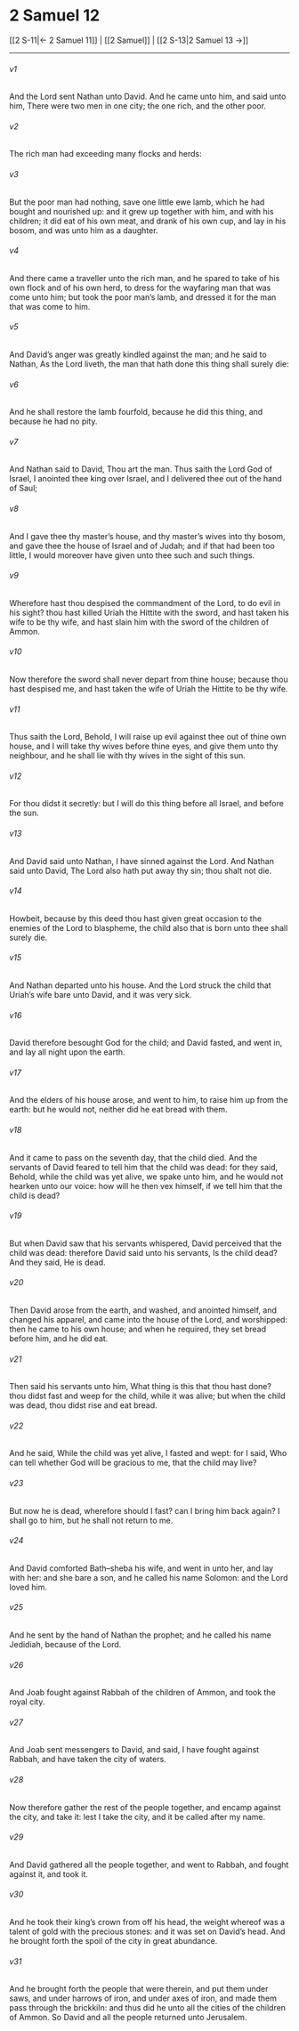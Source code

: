 # 2 Samuel 12

[[2 S-11|← 2 Samuel 11]] | [[2 Samuel]] | [[2 S-13|2 Samuel 13 →]]
***

###### v1
And the Lord sent Nathan unto David. And he came unto him, and said unto him, There were two men in one city; the one rich, and the other poor.
###### v2
The rich man had exceeding many flocks and herds:
###### v3
But the poor man had nothing, save one little ewe lamb, which he had bought and nourished up: and it grew up together with him, and with his children; it did eat of his own meat, and drank of his own cup, and lay in his bosom, and was unto him as a daughter.
###### v4
And there came a traveller unto the rich man, and he spared to take of his own flock and of his own herd, to dress for the wayfaring man that was come unto him; but took the poor man’s lamb, and dressed it for the man that was come to him.
###### v5
And David’s anger was greatly kindled against the man; and he said to Nathan, As the Lord liveth, the man that hath done this thing shall surely die:
###### v6
And he shall restore the lamb fourfold, because he did this thing, and because he had no pity.
###### v7
And Nathan said to David, Thou art the man. Thus saith the Lord God of Israel, I anointed thee king over Israel, and I delivered thee out of the hand of Saul;
###### v8
And I gave thee thy master’s house, and thy master’s wives into thy bosom, and gave thee the house of Israel and of Judah; and if that had been too little, I would moreover have given unto thee such and such things.
###### v9
Wherefore hast thou despised the commandment of the Lord, to do evil in his sight? thou hast killed Uriah the Hittite with the sword, and hast taken his wife to be thy wife, and hast slain him with the sword of the children of Ammon.
###### v10
Now therefore the sword shall never depart from thine house; because thou hast despised me, and hast taken the wife of Uriah the Hittite to be thy wife.
###### v11
Thus saith the Lord, Behold, I will raise up evil against thee out of thine own house, and I will take thy wives before thine eyes, and give them unto thy neighbour, and he shall lie with thy wives in the sight of this sun.
###### v12
For thou didst it secretly: but I will do this thing before all Israel, and before the sun.
###### v13
And David said unto Nathan, I have sinned against the Lord. And Nathan said unto David, The Lord also hath put away thy sin; thou shalt not die.
###### v14
Howbeit, because by this deed thou hast given great occasion to the enemies of the Lord to blaspheme, the child also that is born unto thee shall surely die.
###### v15
And Nathan departed unto his house. And the Lord struck the child that Uriah’s wife bare unto David, and it was very sick.
###### v16
David therefore besought God for the child; and David fasted, and went in, and lay all night upon the earth.
###### v17
And the elders of his house arose, and went to him, to raise him up from the earth: but he would not, neither did he eat bread with them.
###### v18
And it came to pass on the seventh day, that the child died. And the servants of David feared to tell him that the child was dead: for they said, Behold, while the child was yet alive, we spake unto him, and he would not hearken unto our voice: how will he then vex himself, if we tell him that the child is dead?
###### v19
But when David saw that his servants whispered, David perceived that the child was dead: therefore David said unto his servants, Is the child dead? And they said, He is dead.
###### v20
Then David arose from the earth, and washed, and anointed himself, and changed his apparel, and came into the house of the Lord, and worshipped: then he came to his own house; and when he required, they set bread before him, and he did eat.
###### v21
Then said his servants unto him, What thing is this that thou hast done? thou didst fast and weep for the child, while it was alive; but when the child was dead, thou didst rise and eat bread.
###### v22
And he said, While the child was yet alive, I fasted and wept: for I said, Who can tell whether God will be gracious to me, that the child may live?
###### v23
But now he is dead, wherefore should I fast? can I bring him back again? I shall go to him, but he shall not return to me.
###### v24
And David comforted Bath–sheba his wife, and went in unto her, and lay with her: and she bare a son, and he called his name Solomon: and the Lord loved him.
###### v25
And he sent by the hand of Nathan the prophet; and he called his name Jedidiah, because of the Lord.
###### v26
And Joab fought against Rabbah of the children of Ammon, and took the royal city.
###### v27
And Joab sent messengers to David, and said, I have fought against Rabbah, and have taken the city of waters.
###### v28
Now therefore gather the rest of the people together, and encamp against the city, and take it: lest I take the city, and it be called after my name.
###### v29
And David gathered all the people together, and went to Rabbah, and fought against it, and took it.
###### v30
And he took their king’s crown from off his head, the weight whereof was a talent of gold with the precious stones: and it was set on David’s head. And he brought forth the spoil of the city in great abundance.
###### v31
And he brought forth the people that were therein, and put them under saws, and under harrows of iron, and under axes of iron, and made them pass through the brickkiln: and thus did he unto all the cities of the children of Ammon. So David and all the people returned unto Jerusalem. 

